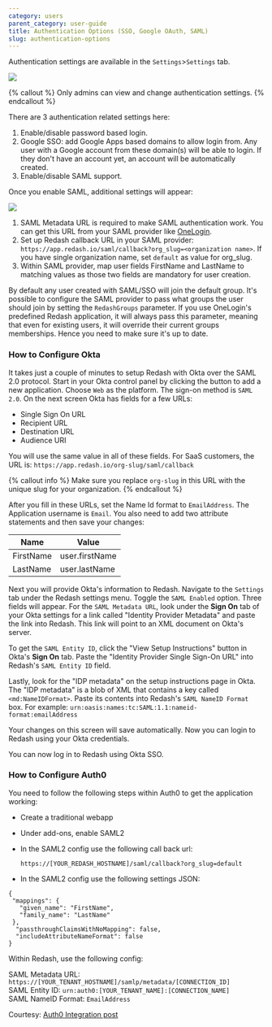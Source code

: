 ```yaml
---
category: users
parent_category: user-guide
title: Authentication Options (SSO, Google OAuth, SAML)
slug: authentication-options
---
```


Authentication settings are available in the `Settings`>`Settings` tab.

![](/assets/images/docs/gitbook/settings-saml.png)

{% callout %}
Only admins can view and change authentication settings.
{% endcallout %}

There are 3 authentication related settings here:

1. Enable/disable password based login.
2. Google SSO: add Google Apps based domains to allow login from. Any user with a Google account from these domain(s) will be able to login. If they don't have an account yet, an account will be automatically created.
3. Enable/disable SAML support.

Once you enable SAML, additional settings will appear:

![](/assets/images/docs/gitbook/saml-details.png)

1. SAML Metadata URL is required to make SAML authentication work. You can get this URL from your SAML provider like [OneLogin](https://www.onelogin.com/connector/redash).
2. Set up Redash callback URL in your SAML provider: `https://app.redash.io/saml/callback?org_slug=<organization name>`. If you have single organization name, set `default` as value for org_slug.
3. Within SAML provider, map user fields FirstName and LastName to matching values as those two fields are mandatory for user creation.

By default any user created with SAML/SSO will join the default group. It's possible to configure the SAML provider to pass what groups the user should join by setting the `RedashGroups` parameter. If you use OneLogin's predefined Redash application, it will always pass this parameter, meaning that even for existing users, it will override their current groups memberships. Hence you need to make sure it's up to date.

### How to Configure Okta

It takes just a couple of minutes to setup Redash with Okta over the SAML 2.0 protocol. Start in your Okta control panel by clicking the button to add a new application. Choose `Web` as the platform. The sign-on method is `SAML 2.0`. On the next screen Okta has fields for a few URLs:

+ Single Sign On URL
+ Recipient URL
+ Destination URL
+ Audience URI

You will use the same value in all of these fields. For SaaS customers, the URL is: `https://app.redash.io/org-slug/saml/callback`

{% callout info %}
Make sure you replace `org-slug` in this URL with the unique slug for your organization.
{% endcallout %}

After you fill in these URLs, set the Name Id format to `EmailAddress`. The Application username is `Email`. You also need to add two attribute statements and then save your changes:

|    Name |     Value    |
|---------|--------------|
|FirstName|user.firstName|
|LastName |user.lastName |

Next you will provide Okta's information to Redash. Navigate to the `Settings` tab under the Redash settings menu. Toggle the `SAML Enabled` option. Three fields will appear. For the `SAML Metadata URL`, look under the **Sign On** tab of your Okta settings for a link called "Identity Provider Metadata" and paste the link into Redash. This link will point to an XML document on Okta's server.

To get the `SAML Entity ID`, click the "View Setup Instructions" button in Okta's **Sign On** tab. Paste the "Identity Provider Single Sign-On URL" into Redash's `SAML Entity ID` field.  

Lastly, look for the "IDP metadata" on the setup instructions page in Okta. The "IDP metadata" is a blob of XML that contains a key called `<md:NameIDFormat>`. Paste its contents into Redash's `SAML NameID Format` box. For example: `urn:oasis:names:tc:SAML:1.1:nameid-format:emailAddress`

Your changes on this screen will save automatically. Now you can login to Redash using your Okta credentials.

You can now log in to Redash using Okta SSO.

### How to Configure Auth0

You need to follow the following steps within Auth0 to get the application working: 
 * Create a traditional webapp
 * Under add-ons, enable SAML2
 * In the SAML2 config use the following call back url:
 
    `https://[YOUR_REDASH_HOSTNAME]/saml/callback?org_slug=default`
 
 * In the SAML2 config use the following settings JSON:

  `{`<br/>
  ` "mappings": {`<br/>
  `   "given_name": "FirstName",`</br>
  `   "family_name": "LastName"`</br>
  ` },`</br>
  `  "passthroughClaimsWithNoMapping": false,`</br>
  `  "includeAttributeNameFormat": false`</br>
  `}`</br>


  Within Redash, use the following config:
  
  SAML Metadata URL: `https://[YOUR_TENANT_HOSTNAME]/samlp/metadata/[CONNECTION_ID]`</br>
  SAML Entity ID: `urn:auth0:[YOUR_TENANT_NAME]:[CONNECTION_NAME]`</br>
  SAML NameID Format: `EmailAddress`</br>

Courtesy: [Auth0 Integration post](https://discuss.redash.io/t/auth0-integration/586/5)
